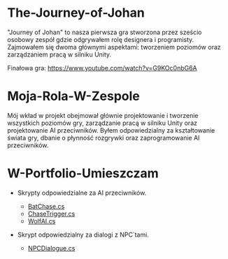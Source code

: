 # The-Journey-of-Johan

"Journey of Johan" to nasza pierwsza gra stworzona przez sześcio osobowy zespół gdzie odgrywałem rolę designera i programisty. Zajmowałem się dwoma głównymi aspektami: tworzeniem poziomów oraz zarządzaniem pracą w silniku Unity.

Finałowa gra: https://www.youtube.com/watch?v=G9KOc0nbG6A

# Moja-Rola-W-Zespole

Mój wkład w projekt obejmował głównie projektowanie i tworzenie wszystkich poziomów gry, zarządzanie pracą w silniku Unity oraz projektowanie AI przeciwników. Byłem odpowiedzialny za kształtowanie świata gry, dbanie o płynność rozgrywki oraz zaprogramowanie AI przeciwników.

# W-Portfolio-Umieszczam

- Skrypty odpowiedzialne za AI przeciwników.
  - [BatChase.cs](Scripts/Enemy/BatChase.cs)
  - [ChaseTrigger.cs](Scripts/Enemy/ChaseTrigger.cs)
  - [WolfAI.cs](Scripts/Enemy/WolfAI.cs)
 
- Skrypt odpowiedzialny za dialogi z NPC`tami.
  - [NPCDialogue.cs](Scripts/NPC/NPCDialogue.cs)

